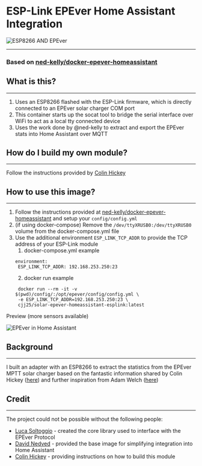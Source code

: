# ESP-Link EPEver Home Assistant Integration

![ESP8266 AND EPEver](https://i.imgur.com/EgrwWq6.png)

---

### Based on [ned-kelly/docker-epever-homeassistant](https://github.com/ned-kelly/docker-epever-homeassistant)

## What is this?

---

1. Uses an ESP8266 flashed with the ESP-Link firmware, which is directly connected to an EPEver solar charger COM port
2. This container starts up the socat tool to bridge the serial interface over WiFi to act as a local tty connected device
3. Uses the work done by @ned-kelly to extract and export the EPEver stats into Home Assistant over MQTT

## How do I build my own module?

---
Follow the instructions provided by [Colin Hickey](https://www.youtube.com/watch?v=9tnc8Lpl3GA)

## How to use this image?

--- 

1. Follow the instructions provided at [ned-kelly/docker-epever-homeassistant](https://github.com/ned-kelly/docker-epever-homeassistant) and setup your `config/config.yml`
2. (if using docker-compose) Remove the `/dev/ttyXRUSB0:/dev/ttyXRUSB0` volume from the docker-compose.yml file
3. Use the additional environment `ESP_LINK_TCP_ADDR` to provide the TCP address of your ESP-Link module
   1. docker-compose.yml example
   ```
   environment:
    ESP_LINK_TCP_ADDR: 192.168.253.250:23
   ```
   2. docker run example
   ```
    docker run --rm -it -v $(pwd)/config/:/opt/epever/config/config.yml \
    -e ESP_LINK_TCP_ADDR=192.168.253.250:23 \
    cjj25/solar-epever-homeassistant-esplink:latest    
   ```


Preview (more sensors available)

![EPEver in Home Assistant](https://i.imgur.com/yvNFi1G.png) 

## Background

---

I built an adapter with an ESP8266 to extract the statistics from the EPEver MPTT solar charger 
based on the fantastic information shared by Colin Hickey ([here](https://www.youtube.com/watch?v=rEdn8w4WdXA)) and further
inspiration from Adam Welch ([here](https://www.youtube.com/watch?v=V21DxV9H6vE))

## Credit

---

The project could not be possible without the following people:
- [Luca Soltoggio](https://github.com/toggio/PhpEpsolarTracer) - created the core library used to interface with the EPEver Protocol
- [David Nedved](https://github.com/ned-kelly/docker-epever-homeassistant) - provided the base image for simplifying integration into Home Assistant
- [Colin Hickey](https://www.youtube.com/watch?v=9tnc8Lpl3GA) - providing instructions on how to build this module
